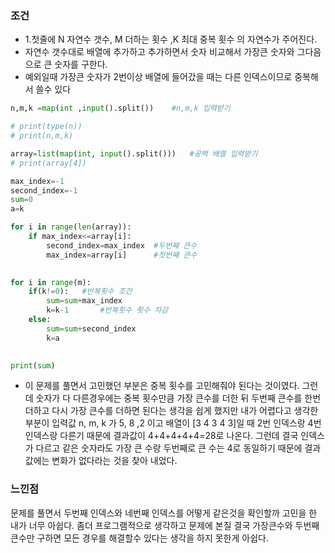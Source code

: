 ### 조건
- 1.첫줄에 N 자연수 갯수, M 더하는 횟수 ,K 최대 중복 횟수 의 자연수가 주어진다.
- 자연수 갯수대로 배열에 추가하고 추가하면서 숫자 비교해서 가장큰 숫자와 그다음으로 큰 숫자를 구한다.
- 예외일때 가장큰 숫자가 2번이상 배열에 들어갔을 때는 다른 인덱스이므로 중복해서 쓸수 있다

```python
n,m,k =map(int ,input().split())    #n,m,k 입력받기

# print(type(n))
# print(n,m,k)

array=list(map(int, input().split()))   #공백 배열 입력받기
# print(array[4])

max_index=-1
second_index=-1
sum=0
a=k

for i in range(len(array)):
    if max_index<=array[i]:
        second_index=max_index  #두번째 큰수 
        max_index=array[i]      #첫번째 큰수

        
for i in range(m):
    if(k!=0):   #반복횟수 조건
        sum=sum+max_index
        k=k-1       #반복횟수 횟수 차감
    else:
        sum=sum+second_index
        k=a
        

print(sum)
```
   
- 이 문제를 풀면서 고민했던 부분은 중복 횟수를 고민해줘야 된다는 것이였다.
그런데 숫자가 다 다른경우에는 중복 횟수만큼 가장 큰수를 더한 뒤 두번째 큰수를 한번 더하고 다시 가장 큰수를 더하면 된다는 생각을 쉽게 했지만
내가 어렵다고 생각한 부분이 입력값 n, m, k 가 5, 8 ,2 이고 배열이 [3 4 3 4 3]일 때 2번 인덱스랑 4번 인덱스랑 다른기 때문에 결과값이 4+4+4+4+4=28로 나온다.
그런데 결국 인덱스가 다르고 같은 숫자라도 가장 큰 수랑 두번째로 큰 수는 4로 동일하기 때문에 결과값에는 변화가 없다라는 것을 찾아 내었다.


### 느낀점

문제를 풀면서 두번째 인덱스와 네번째 인덱스를 어떻게 같은것을 확인할까 고민을 한 내가 너무 아쉽다.
좀더 프로그램적으로 생각하고 문제에 본질 결국 가장큰수와 두번째 큰수만 구하면 모든 경우를 해결할수 있다는
생각을 하지 못한게 아쉽다.

